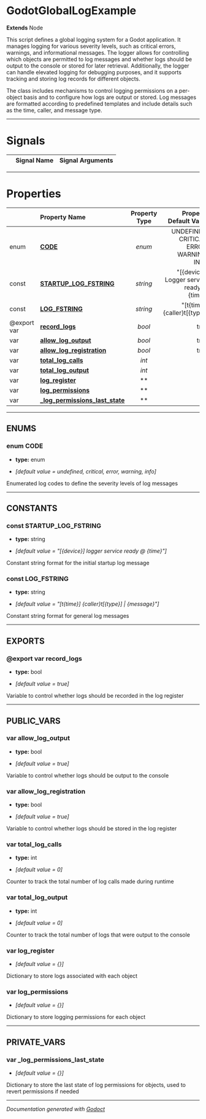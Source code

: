 # GodotGlobalLogExample    
**Extends** Node
        
This script defines a global logging system for a Godot application. It manages logging for various severity levels, such as critical errors, warnings, and informational messages. The logger allows for controlling which objects are permitted to log messages and whether logs should be output to the console or stored for later retrieval. Additionally, the logger can handle elevated logging for debugging purposes, and it supports tracking and storing log records for different objects.  

The class includes mechanisms to control logging permissions on a per-object basis and to configure how logs are output or stored. Log messages are formatted according to predefined templates and include details such as the time, caller, and message type. 



---
# Signals

| | Signal Name | Signal Arguments |
| --- | :--- | ---: |

---
# Properties
| | Property Name | Property Type | Property Default Value |
| --- | :--- | :---: | ---: |
| enum | **[CODE](#enum-code)** | *enum* | UNDEFINED, CRITICAL, ERROR, WARNING, INFO |
| const | **[STARTUP_LOG_FSTRING](#const-startup_log_fstring)** | *string* | "[{device}] Logger service ready @ {time}" |
| const | **[LOG_FSTRING](#const-log_fstring)** | *string* | "[t{time}] {caller}t[{type}] | {message}" |
| @export var | **[record_logs](#export-var-record_logs)** | *bool* | true |
| var | **[allow_log_output](#var-allow_log_output)** | *bool* | true |
| var | **[allow_log_registration](#var-allow_log_registration)** | *bool* | true |
| var | **[total_log_calls](#var-total_log_calls)** | *int* | 0 |
| var | **[total_log_output](#var-total_log_output)** | *int* | 0 |
| var | **[log_register](#var-log_register)** | ** | {} |
| var | **[log_permissions](#var-log_permissions)** | ** | {} |
| var | **[_log_permissions_last_state](#var-_log_permissions_last_state)** | ** | {} |


---
## ENUMS
### enum CODE
- **type:** enum

- *[default value = undefined, critical, error, warning, info]*

Enumerated log codes to define the severity levels of log messages



---
## CONSTANTS
### const STARTUP_LOG_FSTRING
- **type:** string

- *[default value = "[{device}] logger service ready @ {time}"]*

Constant string format for the initial startup log message
### const LOG_FSTRING
- **type:** string

- *[default value = "[t{time}] {caller}t[{type}] | {message}"]*

Constant string format for general log messages



---
## EXPORTS
### @export var record_logs
- **type:** bool

- *[default value = true]*

Variable to control whether logs should be recorded in the log register



---
## PUBLIC_VARS
### var allow_log_output
- **type:** bool

- *[default value = true]*

Variable to control whether logs should be output to the console
### var allow_log_registration
- **type:** bool

- *[default value = true]*

Variable to control whether logs should be stored in the log register
### var total_log_calls
- **type:** int

- *[default value = 0]*

Counter to track the total number of log calls made during runtime
### var total_log_output
- **type:** int

- *[default value = 0]*

Counter to track the total number of logs that were output to the console
### var log_register
- *[default value = {}]*

Dictionary to store logs associated with each object
### var log_permissions
- *[default value = {}]*

Dictionary to store logging permissions for each object



---
## PRIVATE_VARS
### var _log_permissions_last_state
- *[default value = {}]*

Dictionary to store the last state of log permissions for objects, used to revert permissions if needed



---
*Documentation generated with [Godoct](https://github.com/newwby/Godoct)*